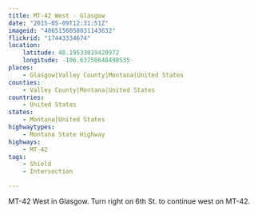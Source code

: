 ```yaml
---
title: MT-42 West - Glasgow
date: "2015-05-09T12:31:51Z"
imageid: "4065156058031143632"
flickrid: "17443334674"
location:
    latitude: 48.19533019420972
    longitude: -106.63750648498535
places:
    - Glasgow|Valley County|Montana|United States
counties:
    - Valley County|Montana|United States
countries:
    - United States
states:
    - Montana|United States
highwaytypes:
    - Montana State Highway
highways:
    - MT-42
tags:
    - Shield
    - Intersection

---
```

MT-42 West in Glasgow.  Turn right on 6th St. to continue west on MT-42.
